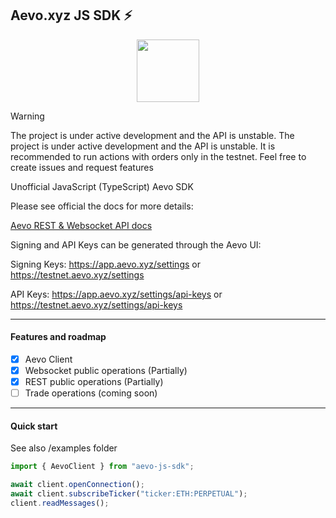 ## Aevo.xyz JS SDK ⚡

<div align="center">
  <img src="https://images.mirror-media.xyz/publication-images/nBg0BS_dWINeiuAf-asFL.jpeg?height=400&width=400" width="100" height="100">
</div>

> [!WARNING]
> The project is under active development and the API is unstable. The project is under active development and the API is unstable. It is recommended to run actions with orders only in the testnet.
> Feel free to create issues and request features


Unofficial JavaScript (TypeScript) Aevo SDK

Please see official the docs for more details:

[Aevo REST & Websocket API docs](https://api-docs.aevo.xyz/reference/overview)

Signing and API Keys can be generated through the Aevo UI:

Signing Keys: https://app.aevo.xyz/settings or https://testnet.aevo.xyz/settings

API Keys: https://app.aevo.xyz/settings/api-keys or https://testnet.aevo.xyz/settings/api-keys

---

#### Features and roadmap

- [x] Aevo Client
- [x] Websocket public operations (Partially)
- [x] REST public operations (Partially)
- [ ] Trade operations (coming soon)

---

#### Quick start

See also /examples folder

```typescript
import { AevoClient } from "aevo-js-sdk";

await client.openConnection();
await client.subscribeTicker("ticker:ETH:PERPETUAL");
client.readMessages();
```
